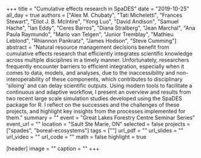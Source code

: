 +++
title = "Cumulative effects research in SpaDES"
date = "2019-10-25"
all_day = true
authors = ["Alex M. Chubaty", "Tati Micheletti", "Frances Stewart", "Eliot J. B. McIntire", "Yong Luo", "David Andison", "Samuel Hache", "Ian Eddy", "Ceres Barros", "Diana Stralberg", "Jean Marchal", "Ana Paula Raymundo", "Mario van Telgen", "Junior Tremblay", "Mathieu Leblond", "Rhiannon Pankratz", "James Hodson", "Steve Cumming"]
abstract = "Natural resource management decisions benefit from cumulative effects research that efficiently integrates scientific knowledge across multiple disciplines in a timely manner. Unfortunately, researchers frequently encounter barriers to efficient integration, especially when it comes to data, models, and analyses, due to the inaccessibility and non-interoperability of these components, which contributes to disciplinary 'siloing' and can delay scientific outputs. Using modern tools to facilitate a continuous and adaptive workflow, I present an overview and results from two recent large scale simulation studies developed using the SpaDES package for R. I reflect on the successes and the challenges of these projects, and highlight key insights from the processes implemented for them."
summary = ""
event = "Great Lakes Forestry Centre Seminar Series"
event_url = ""
location = "Sault Ste Marie, ON"
selected = false
projects = ["spades", "boreal-ecosystems"]
tags = [""]
url_pdf = ""
url_slides = ""
url_video = ""
url_code = ""
math = false
highlight = true

[header]
image = ""
caption = ""
+++
